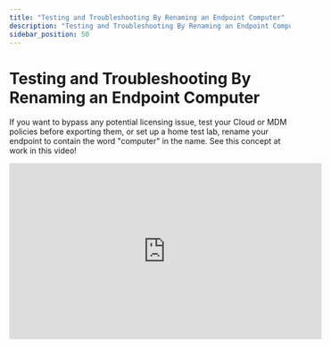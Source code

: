 ```yaml
---
title: "Testing and Troubleshooting By Renaming an Endpoint Computer"
description: "Testing and Troubleshooting By Renaming an Endpoint Computer"
sidebar_position: 50
---
```


# Testing and Troubleshooting By Renaming an Endpoint Computer

If you want to bypass any potential licensing issue, test your Cloud or MDM policies before
exporting them, or set up a home test lab, rename your endpoint to contain the word "computer" in
the name. See this concept at work in this video!

<iframe width="560" height="315" src="https://www.youtube.com/embed/X9KDZacRo08" title="PP (All Versions): Testing and Troubleshooting By Renaming an endpoint Computer" frameborder="0" allow="accelerometer; autoplay; clipboard-write; encrypted-media; gyroscope; picture-in-picture; web-share" allowfullscreen="1"></iframe>
